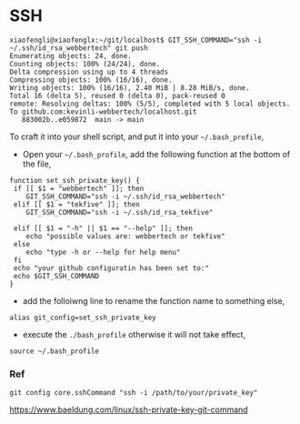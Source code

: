# SSH

```shell
xiaofengli@xiaofenglx:~/git/localhost$ GIT_SSH_COMMAND="ssh -i ~/.ssh/id_rsa_webbertech" git push
Enumerating objects: 24, done.
Counting objects: 100% (24/24), done.
Delta compression using up to 4 threads
Compressing objects: 100% (16/16), done.
Writing objects: 100% (16/16), 2.40 MiB | 8.28 MiB/s, done.
Total 16 (delta 5), reused 0 (delta 0), pack-reused 0
remote: Resolving deltas: 100% (5/5), completed with 5 local objects.
To github.com:kevinli-webbertech/localhost.git
   883002b..e059872  main -> main
```

To craft it into your shell script, and put it into your `~/.bash_profile`,

* Open your `~/.bash_profile`, add the following function at the bottom of the file,

```shell
function set_ssh_private_key() {
 if [[ $1 = "webbertech" ]]; then
    GIT_SSH_COMMAND="ssh -i ~/.ssh/id_rsa_webbertech"
 elif [[ $1 = "tekfive" ]]; then
    GIT_SSH_COMMAND="ssh -i ~/.ssh/id_rsa_tekfive"

 elif [[ $1 = "-h" || $1 == "--help" ]]; then
    echo "possible values are: webbertech or tekfive"
 else
    echo "type -h or --help for help menu" 
 fi
 echo "your github configuratin has been set to:"
 echo $GIT_SSH_COMMAND
}
```

* add the folloiwng line to rename the function name to something else,

`alias git_config=set_ssh_private_key`

* execute the `./bash_profile` otherwise it will not take effect,

`source ~/.bash_profile`


### Ref

`git config core.sshCommand "ssh -i /path/to/your/private_key"`

https://www.baeldung.com/linux/ssh-private-key-git-command